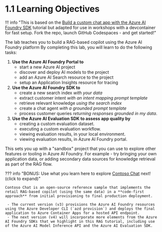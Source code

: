 # 1.1 Learning Objectives

!!! info "This is based on the [Build a custom chat app with the Azure AI Foundry SDK](https://learn.microsoft.com/en-us/azure/ai-studio/tutorials/copilot-sdk-create-resources) tutorial but adapted for use in workshops with a devcontainer for fast setup. Fork the repo, launch GitHub Codespaces - and get started!"

The lab teaches you to build a RAG-based copilot using the Azure AI Foundry platform By completing this lab, you will learn to do the following tasks:

1. **Use the Azure AI Foundry Portal to**
    - start a new Azure AI project
    - discover and deploy AI models to the project
    - add an Azure AI Search resource to the project
    - setup an Application Insights resource for tracing
1. **Use the Azure AI Foundry SDK to**
    - create a new search index _with your data_
    - extract customer intent _with an intent mapping prompt template_
    - retrieve relevant knowledge _using the search index_
    - create a chat agent _with a grounded prompt template_
    - process customer queries _returning responses grounded in my data_.
1. **Use the Azure AI Evaluation SDK to assess app quality by**
    - creating a custom evaluation dataset.
    - executing a custom evaluation workflow.
    - viewing evaluation results, in your local environment.
    - viewing evaluation results, in Azure AI Foundry portal.

This sets you up with a "sandbox" project that you can use to explore other features or tooling in Azure AI Foundry. For example - try bringing your own application data, or adding secondary data sources for knowledge retrieval as part of the RAG flow.

??? info "BONUS: Use what you learn here to explore [Contoso Chat](https://aka.ms/aitour/contoso-chat) next! (click to expand)"

    Contoso Chat is an open-source reference sample that implements the retail RAG-based copilot (using the same data) in a **code-first approach** from initial provisioning to final production deployment. 

     - The current version (v3) provisions the Azure AI Foundry resources using the Azure Developer CLI (`azd provision`) and deploys the final application to Azure Container Apps for a hosted API endpoint.
     - The next version (v4) will incorporate more elements from the Azure AI Foundry SDKs that we highlight in this RAG tutorial, including use of the Azure AI Model Inference API and the Azure AI Evaluation SDK.

